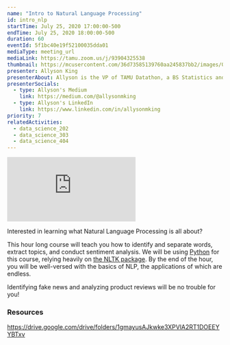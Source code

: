 ```yaml
---
name: "Intro to Natural Language Processing"
id: intro_nlp
startTime: July 25, 2020 17:00:00-500
endTime: July 25, 2020 18:00:00-500
duration: 60
eventId: 5f1bc40e19f52100035dda01
mediaType: meeting_url
mediaLink: https://tamu.zoom.us/j/93904325538
thumbnail: https://mcusercontent.com/36d73585139760aa245837bb2/images/0dd3d528-a1b1-481c-8ccf-01e7913ae268.jpeg
presenter: Allyson King
presenterAbout: Allyson is the VP of TAMU Datathon, a BS Statistics and (almost) Computer Science, and has worked at AT&T and TTI
presenterSocials:
  - type: Allyson's Medium
    link: https://medium.com/@allysonmking
  - type: Allyson's LinkedIn
    link: https://www.linkedin.com/in/allysonmking
priority: 7
relatedActivities:
  - data_science_202
  - data_science_303
  - data_science_404
---
```

<div class="embed-responsive embed-responsive-16by9 mb-3">
<iframe src="https://www.youtube.com/embed/YrnxaV5itXo" frameBorder="0" allowfullscreen></iframe>
</div>

Interested in learning what Natural Language Processing is all about?

This hour long course will teach you how to identify and separate words, extract topics, and conduct sentiment analysis. We will be using [Python](https://python.org) for this course, relying heavily on [the NLTK package](https://www.nltk.org/). By the end of the hour, you will be well-versed with the basics of NLP, the applications of which are endless.

Identifying fake news and analyzing product reviews will be no trouble for you!

### Resources
https://drive.google.com/drive/folders/1gmayusAJkwke3XPVlA2RT1DOEEYYBTxv

